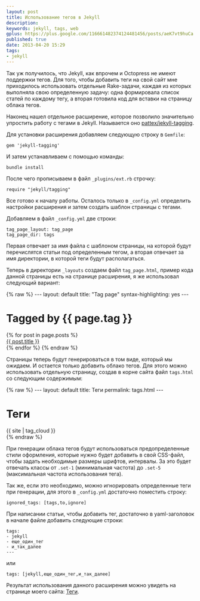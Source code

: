```yaml
---
layout: post
title: Использование тегов в Jekyll
description: 
keywords: jekyll, tags, web
gplus: https://plus.google.com/116661482374124481456/posts/aeK7vt9huCa
published: true
date: 2013-04-20 15:29
tags:
- jekyll
---
```

Так уж получилось, что Jekyll, как впрочем и Octopress не имеют поддержки тегов. Для того, чтобы добавить теги на свой сайт мне приходилось использовать отдельные Rake-задачи, каждая из которых выполняла свою определенную задачу: одна формировала список статей по каждому тегу, а вторая готовила код для вставки на страницу облака тегов.

Наконец нашел отдельное расширение, которое позволило значительно упростить работу с тегами в Jekyll. Называется оно [pattex/jekyll-tagging][1].

[1]: https://github.com/pattex/jekyll-tagging "pattex/jekyll-tagging"

Для установки расширения добавляем следующую строку в `Gemfile`:

    gem 'jekyll-tagging'

И затем устанавливаем с помощью команды:

    bundle install

После чего прописываем в файл `_plugins/ext.rb` строчку:

    require "jekyll/tagging"

Все готово к началу работы. Осталось только в `_config.yml` определить настройки расширения и затем создать шаблон страницы с тегами.

Добавляем в файл `_config.yml` две строки:

    tag_page_layout: tag_page
    tag_page_dir: tags

Первая отвечает за имя файла с шаблоном страницы, на которой будут перечислятся статьи под определенным тегом, а вторая отвечает за имя директории, в которой теги будут располагаться.

Теперь в директории `_layouts` создаем файл `tag_page.html`, пример кода данной страницы есть на странице расширения, я же использовал следующий вариант:

{% raw %}
    ---
    layout: default
    title: "Tag page"
    syntax-highlighting: yes
    ---
    <h1 class="title">Tagged by {{ page.tag }}</h1>
    {% for post in page.posts %}<div class="list"><a href="{{ post.url }}">{{ post.title }}</a></div>{% endfor %}
{% endraw %}

Страницы теперь будут генерироваться в том виде, который мы ожидаем. И остается только добавить облако тегов. Для этого можно использовать отдельную страницу, создав в корне сайта файл `tags.html` со следующим содержимым:

{% raw %}
    ---
    layout: default
    title: Теги
    permalink: tags.html
    ---
    <h1 class="title">Теги</h1>
    <div id="tag-cloud">
      {{ site | tag_cloud }}
    </div>
{% endraw %}

При генерации облака тегов будут использоваться предопределенные стили оформления, которые нужно будет добавить в свой CSS-файл, чтобы задать необходимые размеры шрифтов, интервалы. За это будет отвечать классы от `.set-1` (минимальная частота) до `.set-5` (максимальная частота использования тега).

Так же, если это необходимо, можно игнорировать определенные теги при генерации, для этого в `_config.yml` достаточно поместить строку:

    ignored_tags: [tags,to,ignore]

При написании статьи, чтобы добавить тег, достаточно в yaml-заголовок в начале файле добавить следующие строки:

    tags:
    - jekyll
    - еще_один_тег
    - и_так_далее
    ---

или

    tags: [jekyll,еще_один_тег,и_так_далее]

Результат использования данного расширения можно увидеть на странице моего сайта: [Теги](/tags.html "Теги").
